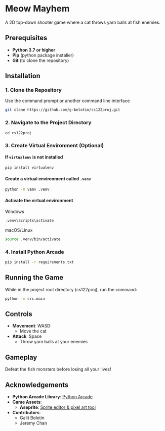 # Meow Mayhem

A 2D top-down shooter game where a cat throws yarn balls at fish enemies.

## Prerequisites
- **Python 3.7 or higher** 
- **Pip** (python package installer)
- **Git** (to clone the repository)

## Installation
### 1. Clone the Repository
Use the command prompt or another command line interface
```bash
git clone https://github.com/g-bolotin/cs122proj.git
````

### 2. Navigate to the Project Directory

```
cd cs122proj
```

### 3. Create Virtual Environment (Optional)
#### If `virtualenv` is not installed
```bash
pip install virtualenv
```

#### Create a virtual environment called `.venv`
```bash
python -m venv .venv
```

#### Activate the virtual environment
Windows
```bash
.venv\Scripts\activate
```
macOS/Linux
```bash
source .venv/bin/activate
```

### 4. Install Python Arcade
```bash
pip install -r requirements.txt
```

## Running the Game
While in the project root directory (cs122proj), run the command:
```bash
python -m src.main
```

## Controls
- **Movement**: WASD
  - Move the cat
- **Attack**: Space
  - Throw yarn balls at your enemies

## Gameplay
Defeat the fish monsters before losing all your lives!

## Acknowledgements
- **Python Arcade Library**: [Python Arcade](https://api.arcade.academy/)
- **Game Assets**: 
  - **Aseprite**: [Sprite editor & pixel art tool](https://www.aseprite.org/)
- **Contributors**: 
  - Galit Bolotin
  - Jeremy Chan
